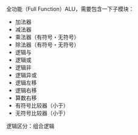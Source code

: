 全功能（Full Function）ALU，需要包含一下子模块：
- 加法器
- 减法器
- 乘法器（有符号・无符号）
- 除法器（有符号・无符号）
- 逻辑与
- 逻辑或
- 逻辑非
- 逻辑异或
- 逻辑左移
- 逻辑右移
- 算数右移
- 有符号比较器（小于）
- 无符号比较器（小于）

逻辑区分：组合逻辑